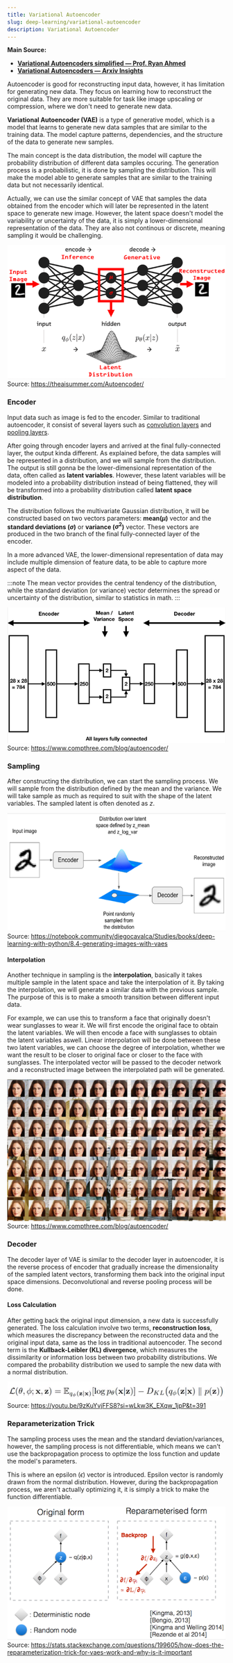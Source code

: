 ```yaml
---
title: Variational Autoencoder
slug: deep-learning/variational-autoencoder
description: Variational Autoencoder
---
```


**Main Source:**

- **[Variational Autoencoders simplified — Prof. Ryan Ahmed](https://youtu.be/FzYBn1slG8w?si=5BBrGBCCEnZGe_N5)**
- **[Variational Autoencoders — Arxiv Insights](https://youtu.be/9zKuYvjFFS8?si=mj79JK4lr00vjQG3)**

Autoencoder is good for reconstructing input data, however, it has limitation for generating new data. They focus on learning how to reconstruct the original data. They are more suitable for task like image upscaling or compression, where we don't need to generate new data.

**Variational Autoencoder (VAE)** is a type of generative model, which is a model that learns to generate new data samples that are similar to the training data. The model capture patterns, dependencies, and the structure of the data to generate new samples.

The main concept is the data distribution, the model will capture the probability distribution of different data samples occuring. The generation process is a probabilistic, it is done by sampling the distribution. This will make the model able to generate samples that are similar to the training data but not necessarily identical.

Actually, we can use the similar concept of VAE that samples the data obtained from the encoder which will later be represented in the latent space to generate new image. However, the latent space doesn't model the variability or uncertainty of the data, it is simply a lower-dimensional representation of the data. They are also not continous or discrete, meaning sampling it would be challenging.

![VAE architecture](./vae.png)  
Source: https://theaisummer.com/Autoencoder/

### Encoder

Input data such as image is fed to the encoder. Similar to traditional autoencoder, it consist of several layers such as [convolution layers](/cs-notes/deep-learning/cnn#convolution-1) and [pooling layers](/cs-notes/deep-learning/cnn#pooling-1).

After going through encoder layers and arrived at the final fully-connected layer, the output kinda different. As explained before, the data samples will be represented in a distribution, and we will sample from the distribution. The output is still gonna be the lower-dimensional representation of the data, often called as **latent variables**. However, these latent variables will be modeled into a probability distribution instead of being flattened, they will be transformed into a probability distribution called **latent space distribution**.

The distribution follows the multivariate Gaussian distribution, it will be constructed based on two vectors parameters: **mean($\mu$)** vector and the **standard deviations ($\sigma$)** or **variance ($\sigma^2$)** vector. These vectors are produced in the two branch of the final fully-connected layer of the encoder.

In a more advanced VAE, the lower-dimensional representation of data may include multiple dimension of feature data, to be able to capture more aspect of the data.

:::note
The mean vector provides the central tendency of the distribution, while the standard deviation (or variance) vector determines the spread or uncertainty of the distribution, similar to statistics in math.
:::

![Encoder](./encoder.png)  
Source: https://www.compthree.com/blog/autoencoder/

### Sampling

After constructing the distribution, we can start the sampling process. We will sample from the distribution defined by the mean and the variance. We will take sample as much as required to suit with the shape of the latent variables. The sampled latent is often denoted as $z$.

![Sampling process](./sampling.png)  
Source: https://notebook.community/diegocavalca/Studies/books/deep-learning-with-python/8.4-generating-images-with-vaes

#### Interpolation

Another technique in sampling is the **interpolation**, basically it takes multiple sample in the latent space and take the interpolation of it. By taking the interpolation, we will generate a similar data with the previous sample. The purpose of this is to make a smooth transition between different input data.

For example, we can use this to transform a face that originally doesn't wear sunglasses to wear it. We will first encode the original face to obtain the latent variables. We will then encode a face with sunglasses to obtain the latent variables aswell. Linear interpolation will be done between these two latent variables, we can choose the degree of interpolation, whether we want the result to be closer to original face or closer to the face with sunglasses. The interpolated vector will be passed to the decoder network and a reconstructed image between the interpolated path will be generated.

![Interpolation of face sunglasses](./interpolation.png)  
Source: https://www.compthree.com/blog/autoencoder/

### Decoder

The decoder layer of VAE is similar to the decoder layer in autoencoder, it is the reverse process of encoder that gradually increase the dimensionality of the sampled latent vectors, transforming them back into the original input space dimensions. Deconvolutional and reverse pooling process will be done.

#### Loss Calculation

After getting back the original input dimension, a new data is successfully generated. The loss calculation involve two terms, **reconstruction loss**, which measures the discrepancy between the reconstructed data and the original input data, same as the loss in traditional autoencoder. The second term is the **Kullback-Leibler (KL) divergence**, which measures the dissimilarity or information loss between two probability distributions. We compared the probability distribution we used to sample the new data with a normal distribution.

![Loss function](./loss.png)  
Source: https://youtu.be/9zKuYvjFFS8?si=wLkw3K_EXqw_1jpP&t=391

### Reparameterization Trick

The sampling process uses the mean and the standard deviation/variances, however, the sampling process is not differentiable, which means we can't use the backpropagation process to optimize the loss function and update the model's parameters.

This is where an epsilon ($\epsilon$) vector is introduced. Epsilon vector is randomly drawn from the normal distribution. However, during the backpropagation process, we aren't actually optimizing it, it is simply a trick to make the function differentiable.

![Reparameterization before and after](./reparameterization.png)  
Source: https://stats.stackexchange.com/questions/199605/how-does-the-reparameterization-trick-for-vaes-work-and-why-is-it-important
